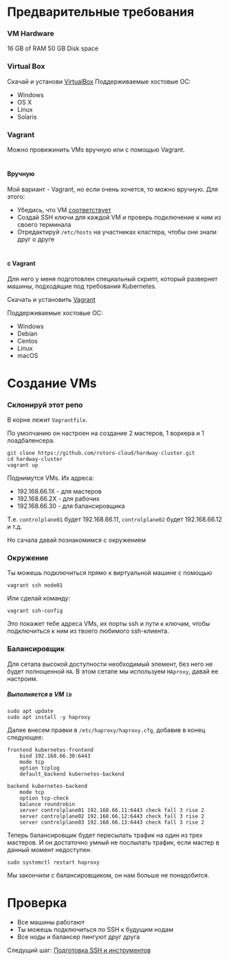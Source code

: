 # Предварительные требования

### VM Hardware

16 GB of RAM
50 GB Disk space

### Virtual Box

Скачай и установи [VirtualBox](https://www.virtualbox.org/wiki/Downloads)
Поддерживаемые хостовые ОС:

 - Windows
 - OS X
 - Linux
 - Solaris

### Vagrant

Можно провижинить VMs вручную или с помощью Vagrant. 
#
#### **Вручную**

Мой вариант - Vagrant, но если очень хочется, то можно вручную. Для этого:

- Убедись, что VM [соответствует](https://kubernetes.io/docs/setup/production-environment/tools/kubeadm/install-kubeadm/#verify-mac-address)
- Создай SSH ключи для каждой VM и проверь подключение к ним из своего терминала
- Отредактируй `/etc/hosts` на участниках кластера, чтобы они знали друг о друге
#
#### с Vagrant

Для него у меня подготовлен специальный скрипт, который развернет машины, подходящие под требования Kubernetes.

Скачать и установить [Vagrant](https://www.vagrantup.com/)

Поддерживаемые хостовые ОС:

- Windows
- Debian
- Centos
- Linux
- macOS

# Создание VMs

### Склонируй этот репо

В корне лежит `Vagrantfile`.

По умолчанию он настроен на создание 2 мастеров, 1 воркера и 1 лоадбаленсера.

```
git clone https://github.com/rotoro-cloud/hardway-cluster.git
cd hardway-cluster
vagrant up
```

Поднимутся VMs. Их адреса:
- 192.168.66.1X - для мастеров
- 192.168.66.2X - для рабочих
- 192.168.66.30 - для балансировщика

Т.е. `controlplane01` будет 192.168.66.11, `controlplane02` будет 192.168.66.12 и т.д.

Но сачала давай познакомимся с окружением

### Окружение
Ты можешь подключиться прямо к виртуальной машине с помощью
```
vagrant ssh node01
```
Или сделай команду:
```
vagrant ssh-config
```
Это покажет тебе адреса VMs, их порты ssh и пути к ключам, чтобы подключиться к ним из твоего любимого ssh-клиента.

### Балансировщик
Для сетапа высокой доступности необходимый элемент, без него не будет полноценной `HA`.
В этом сетапе мы используем `HAproxy`, давай ее настроим.

##### Выполняется в VM `lb`
```
sudo apt update
sudo apt install -y haproxy
```
Далее внесем правки в `/etc/haproxy/haproxy.cfg`, добавив в конец следующее:
```
frontend kubernetes-frontend
    bind 192.168.66.30:6443
    mode tcp
    option tcplog
    default_backend kubernetes-backend

backend kubernetes-backend
    mode tcp
    option tcp-check
    balance roundrobin
    server controlplane01 192.168.66.11:6443 check fall 3 rise 2
    server controlplane02 192.168.66.12:6443 check fall 3 rise 2
    server controlplane03 192.168.66.13:6443 check fall 3 rise 2
```
Теперь балансировщик будет пересылать трафик на один из трех мастеров. И он достаточно умный не послылать трафик, если мастер в данный момент недоступен. 
```
sudo systemctl restart haproxy
```
Мы закончили с балансировщиком, он нам больше не понадобится.


# Проверка

- Все машины работают
- Ты можешь подключиться по SSH к будущим нодам
- Все ноды и балансер пингуют друг друга

Следущий шаг: [Подготовка SSH и инструментов](https://github.com/rotoro-cloud/hardway-cluster/blob/main/steps/02-SSH-Utils.md)
